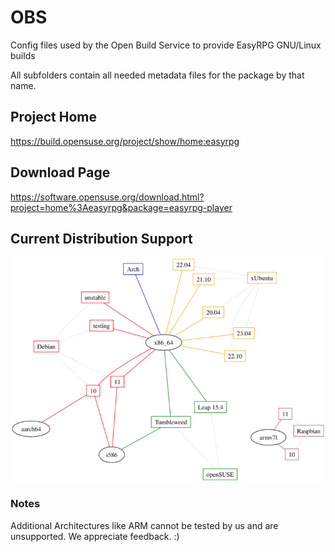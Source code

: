 
# OBS

Config files used by the Open Build Service to provide EasyRPG GNU/Linux builds

All subfolders contain all needed metadata files for the package by that name.

## Project Home

https://build.opensuse.org/project/show/home:easyrpg

## Download Page

https://software.opensuse.org/download.html?project=home%3Aeasyrpg&package=easyrpg-player

## Current Distribution Support

![distributions-graph](distributions.png)

### Notes

Additional Architectures like ARM cannot be tested by us and are unsupported. We appreciate feedback. :)
